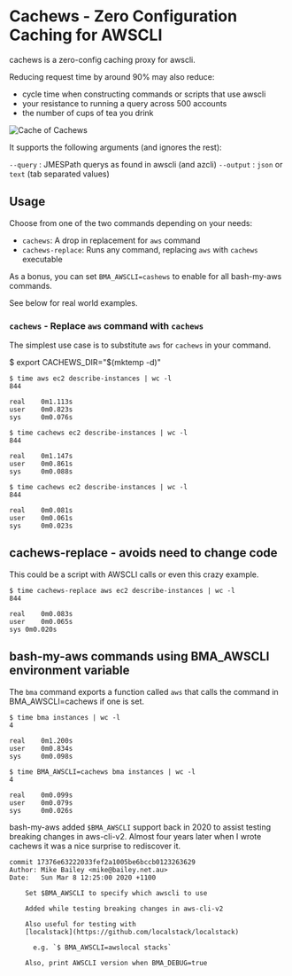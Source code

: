 # Cachews - Zero Configuration Caching for AWSCLI

cachews is a zero-config caching proxy for awscli.

Reducing request time by around 90% may also reduce:

- cycle time when constructing commands or scripts that use awscli
- your resistance to running a query across 500 accounts
- the number of cups of tea you drink

![Cache of Cachews](images/cachews.png)

It supports the following arguments (and ignores the rest):

  `--query`   : JMESPath querys as found in awscli (and azcli)
  `--output`  : `json` or `text` (tab separated values)


## Usage

Choose from one of the two commands depending on your needs:

- `cachews`: A drop in replacement for `aws` command
- `cachews-replace`: Runs any command, replacing `aws` with `cachews` executable

As a bonus, you can set `BMA_AWSCLI=cashews` to enable for all bash-my-aws commands.

See below for real world examples.

### `cachews` - Replace `aws` command with `cachews`

The simplest use case is to substitute `aws` for `cachews` in your command.

$ export CACHEWS_DIR="$(mktemp -d)"

```shell
$ time aws ec2 describe-instances | wc -l
844

real	0m1.113s
user	0m0.823s
sys	    0m0.076s
```

```shell
$ time cachews ec2 describe-instances | wc -l
844

real	0m1.147s
user	0m0.861s
sys	    0m0.088s
```

```shell
$ time cachews ec2 describe-instances | wc -l
844

real	0m0.081s
user	0m0.061s
sys	    0m0.023s
```

## cachews-replace - avoids need to change code

This could be a script with AWSCLI calls or even this crazy example.

```shell
$ time cachews-replace aws ec2 describe-instances | wc -l
844

real	0m0.083s
user	0m0.065s
sys	0m0.020s
```

## bash-my-aws commands using BMA_AWSCLI environment variable

The `bma` command exports a function called `aws` that calls the
command in BMA_AWSCLI=cachews if one is set.

```shell
$ time bma instances | wc -l
4

real	0m1.200s
user	0m0.834s
sys	    0m0.098s
```

```shell
$ time BMA_AWSCLI=cachews bma instances | wc -l
4

real	0m0.099s
user	0m0.079s
sys	    0m0.026s
```

bash-my-aws added `$BMA_AWSCLI` support back in 2020 to assist testing breaking
changes in aws-cli-v2. Almost four years later when I wrote cachews it was a
nice surprise to rediscover it.

```
commit 17376e63222033fef2a1005be6bccb0123263629
Author: Mike Bailey <mike@bailey.net.au>
Date:   Sun Mar 8 12:25:00 2020 +1100

    Set $BMA_AWSCLI to specify which awscli to use
    
    Added while testing breaking changes in aws-cli-v2
    
    Also useful for testing with
    [localstack](https://github.com/localstack/localstack)
    
      e.g. `$ BMA_AWSCLI=awslocal stacks`
    
    Also, print AWSCLI version when BMA_DEBUG=true
```
